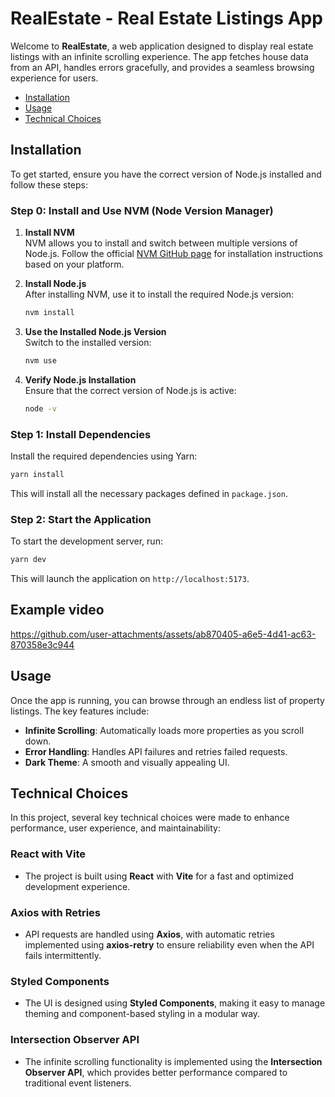 # RealEstate - Real Estate Listings App

Welcome to **RealEstate**, a web application designed to display real estate listings with an infinite scrolling experience. The app fetches house data from an API, handles errors gracefully, and provides a seamless browsing experience for users.


- [Installation](#installation)
- [Usage](#usage)
- [Technical Choices](#technical-choices)

## Installation

To get started, ensure you have the correct version of Node.js installed and follow these steps:

### Step 0: Install and Use NVM (Node Version Manager)

1. **Install NVM**  
   NVM allows you to install and switch between multiple versions of Node.js. Follow the official [NVM GitHub page](https://github.com/nvm-sh/nvm) for installation instructions based on your platform.

2. **Install Node.js**  
   After installing NVM, use it to install the required Node.js version:

   ```bash
   nvm install
   ```

3. **Use the Installed Node.js Version**  
   Switch to the installed version:

   ```bash
   nvm use
   ```

4. **Verify Node.js Installation**  
   Ensure that the correct version of Node.js is active:

   ```bash
   node -v
   ```

### Step 1: Install Dependencies

Install the required dependencies using Yarn:

```bash
yarn install
```

This will install all the necessary packages defined in `package.json`.

### Step 2: Start the Application

To start the development server, run:

```bash
yarn dev
```

This will launch the application on `http://localhost:5173`.

## Example video

https://github.com/user-attachments/assets/ab870405-a6e5-4d41-ac63-870358e3c944

## Usage

Once the app is running, you can browse through an endless list of property listings. The key features include:

- **Infinite Scrolling**: Automatically loads more properties as you scroll down.
- **Error Handling**: Handles API failures and retries failed requests.
- **Dark Theme**: A smooth and visually appealing UI.

## Technical Choices

In this project, several key technical choices were made to enhance performance, user experience, and maintainability:

### **React with Vite**
- The project is built using **React** with **Vite** for a fast and optimized development experience.

### **Axios with Retries**
- API requests are handled using **Axios**, with automatic retries implemented using **axios-retry** to ensure reliability even when the API fails intermittently.

### **Styled Components**
- The UI is designed using **Styled Components**, making it easy to manage theming and component-based styling in a modular way.

### **Intersection Observer API**
- The infinite scrolling functionality is implemented using the **Intersection Observer API**, which provides better performance compared to traditional event listeners.